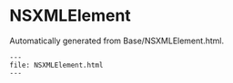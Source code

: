 
# NSXMLElement

Automatically generated from Base/NSXMLElement.html.

``` {raw} html
---
file: NSXMLElement.html
---
```
